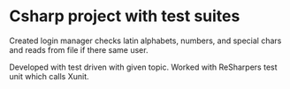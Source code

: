 # Csharp project with test suites 

Created login manager checks latin alphabets, numbers, and special chars and reads from file if there same user.

Developed with test driven with given topic. Worked with ReSharpers test unit which calls Xunit. 
